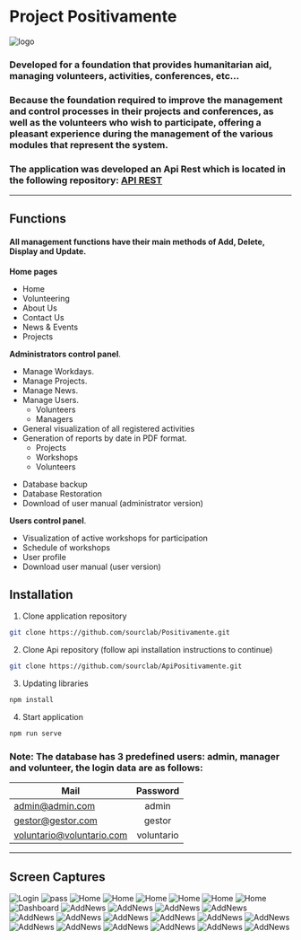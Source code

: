 # Project Positivamente

![logo](./src/assets/captures/logo.png "Logo positively")

### Developed for a foundation that provides humanitarian aid, managing volunteers, activities, conferences, etc...

### Because the foundation required to improve the management and control processes in their projects and conferences, as well as the volunteers who wish to participate, offering a pleasant experience during the management of the various modules that represent the system.

### The application was developed an Api Rest which is located in the following repository: [API REST](https://github.com/sourclab/ApiPositivamente)

---

## Functions

#### **All management functions have their main methods of Add, Delete, Display and Update**.

**Home pages**

- Home
- Volunteering
- About Us
- Contact Us
- News & Events
- Projects

**Administrators control panel**.

- Manage Workdays.
- Manage Projects.
- Manage News.
- Manage Users.
  - Volunteers
  - Managers
- General visualization of all registered activities
- Generation of reports by date in PDF format.
  - Projects
  - Workshops
  - Volunteers

* Database backup
* Database Restoration
* Download of user manual (administrator version)

**Users control panel**.

- Visualization of active workshops for participation
- Schedule of workshops
- User profile
- Download user manual (user version)

## Installation

1. Clone application repository

```bash
git clone https://github.com/sourclab/Positivamente.git
```

2. Clone Api repository (follow api installation instructions to continue)

```bash
git clone https://github.com/sourclab/ApiPositivamente.git
```

3. Updating libraries

```bash
npm install
```

4. Start application

```bash
npm run serve
```

### Note: The database has 3 predefined users: admin, manager and volunteer, the login data are as follows:

| Mail                      |  Password  |
| ------------------------- | :--------: |
| admin@admin.com           |   admin    |
| gestor@gestor.com         |   gestor   |
| voluntario@voluntario.com | voluntario |

---

## Screen Captures

![Login](./src/assets/captures/login.png "login")
![pass](./src/assets/captures/pass.png "pass")
![Home](./src/assets/captures/Screenshot_1.png "Home")
![Home](./src/assets/captures/Screenshot_2.png "Home")
![Home](./src/assets/captures/Screenshot_3.png "Home")
![Home](./src/assets/captures/Screenshot_4.png "Home")
![Home](./src/assets/captures/Screenshot_5.png "Home")
![Home](./src/assets/captures/Screenshot_6.png "Home")
![Dashboard](./src/assets/captures/ini.png "Dashboard")
![AddNews](./src/assets/captures/Screenshot_13.png "Añadir noticias")
![AddNews](./src/assets/captures/Screenshot_14.png "Display registered news")
![AddNews](./src/assets/captures/Screenshot_15.png "Display registered projects")
![AddNews](./src/assets/captures/Screenshot_16.png "New project")
![AddNews](./src/assets/captures/Screenshot_17.png "View logged journeys")
![AddNews](./src/assets/captures/Screenshot_18.png "New journey")
![AddNews](./src/assets/captures/Screenshot_19.png "User management")
![AddNews](./src/assets/captures/Screenshot_20.png "Schedule of activities")
![AddNews](./src/assets/captures/Screenshot_21.png "Generation of reports in PDF file")
![AddNews](./src/assets/captures/Screenshot_22.png "Generation of reports in PDF file projects")
![AddNews](./src/assets/captures/Screenshot_24.png "Generation of reports in PDF file volunteers")
![AddNews](./src/assets/captures/Screenshot_25.png "Administrator management")
![AddNews](./src/assets/captures/Screenshot_26.png "Administrator management")
![AddNews](./src/assets/captures/Screenshot_31.png "User profile")
![AddNews](./src/assets/captures/Screenshot_32.png "User profile")
![AddNews](./src/assets/captures/Screenshot_33.png "Display of days assigned to a user")
